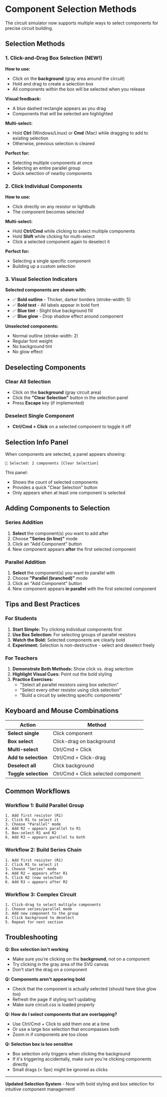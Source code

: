 # Component Selection Methods

The circuit simulator now supports multiple ways to select components for precise circuit building.

## Selection Methods

### 1. Click-and-Drag Box Selection (NEW!)

**How to use:**
- Click on the **background** (gray area around the circuit)
- Hold and drag to create a selection box
- All components within the box will be selected when you release

**Visual feedback:**
- A blue dashed rectangle appears as you drag
- Components that will be selected are highlighted

**Multi-select:**
- Hold **Ctrl** (Windows/Linux) or **Cmd** (Mac) while dragging to add to existing selection
- Otherwise, previous selection is cleared

**Perfect for:**
- Selecting multiple components at once
- Selecting an entire parallel group
- Quick selection of nearby components

### 2. Click Individual Components

**How to use:**
- Click directly on any resistor or lightbulb
- The component becomes selected

**Multi-select:**
- Hold **Ctrl/Cmd** while clicking to select multiple components
- Hold **Shift** while clicking for multi-select
- Click a selected component again to deselect it

**Perfect for:**
- Selecting a single specific component
- Building up a custom selection

### 3. Visual Selection Indicators

**Selected components are shown with:**
- ✅ **Bold outline** - Thicker, darker borders (stroke-width: 5)
- ✅ **Bold text** - All labels appear in bold font
- ✅ **Blue tint** - Slight blue background fill
- ✅ **Blue glow** - Drop shadow effect around component

**Unselected components:**
- Normal outline (stroke-width: 2)
- Regular font weight
- No background tint
- No glow effect

## Deselecting Components

### Clear All Selection
- Click on the **background** (gray circuit area)
- Click the **"Clear Selection"** button in the selection panel
- Press **Escape** key (if implemented)

### Deselect Single Component
- **Ctrl/Cmd + Click** on a selected component to toggle it off

## Selection Info Panel

When components are selected, a panel appears showing:
```
📌 Selected: 2 components [Clear Selection]
```

This panel:
- Shows the count of selected components
- Provides a quick "Clear Selection" button
- Only appears when at least one component is selected

## Adding Components to Selection

### Series Addition
1. **Select** the component(s) you want to add after
2. Choose **"Series (in line)"** mode
3. Click an "Add Component" button
4. New component appears **after** the first selected component

### Parallel Addition
1. **Select** the component(s) you want to parallel with
2. Choose **"Parallel (branched)"** mode
3. Click an "Add Component" button
4. New component appears **in parallel** with the first selected component

## Tips and Best Practices

### For Students
1. **Start Simple:** Try clicking individual components first
2. **Use Box Selection:** For selecting groups of parallel resistors
3. **Watch the Bold:** Selected components are clearly bold
4. **Experiment:** Selection is non-destructive - select and deselect freely

### For Teachers
1. **Demonstrate Both Methods:** Show click vs. drag selection
2. **Highlight Visual Cues:** Point out the bold styling
3. **Practice Exercises:** 
   - "Select all parallel resistors using box selection"
   - "Select every other resistor using click selection"
   - "Build a circuit by selecting specific components"

## Keyboard and Mouse Combinations

| Action | Method |
|--------|--------|
| **Select single** | Click component |
| **Box select** | Click-drag on background |
| **Multi-select** | Ctrl/Cmd + Click |
| **Add to selection** | Ctrl/Cmd + Click-drag |
| **Deselect all** | Click background |
| **Toggle selection** | Ctrl/Cmd + Click selected component |

## Common Workflows

### Workflow 1: Build Parallel Group
```
1. Add first resistor (R1)
2. Click R1 to select it
3. Choose "Parallel" mode
4. Add R2 → appears parallel to R1
5. Box-select R1 and R2
6. Add R3 → appears parallel to both
```

### Workflow 2: Build Series Chain
```
1. Add first resistor (R1)
2. Click R1 to select it
3. Choose "Series" mode
4. Add R2 → appears after R1
5. Click R2 (now selected)
6. Add R3 → appears after R2
```

### Workflow 3: Complex Circuit
```
1. Click-drag to select multiple components
2. Choose series/parallel mode
3. Add new component to the group
4. Click background to deselect
5. Repeat for next section
```

## Troubleshooting

**Q: Box selection isn't working**
- Make sure you're clicking on the **background**, not on a component
- Try clicking in the gray area of the SVG canvas
- Don't start the drag on a component

**Q: Components aren't appearing bold**
- Check that the component is actually selected (should have blue glow too)
- Refresh the page if styling isn't updating
- Make sure circuit.css is loaded properly

**Q: How do I select components that are overlapping?**
- Use Ctrl/Cmd + Click to add them one at a time
- Or use a large box selection that encompasses both
- Zoom in if components are too close

**Q: Selection box is too sensitive**
- Box selection only triggers when clicking the background
- If it's triggering accidentally, make sure you're clicking components directly
- Small drags (< 5px) might be ignored as clicks

---

**Updated Selection System** - Now with bold styling and box selection for intuitive component management!


